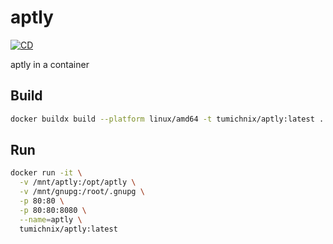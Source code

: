# aptly

[![CD](https://github.com/tumichnix/aptly/actions/workflows/cd.yml/badge.svg)](https://github.com/tumichnix/aptly/actions/workflows/cd.yml)

aptly in a container

## Build

```bash
docker buildx build --platform linux/amd64 -t tumichnix/aptly:latest .
```

## Run

```bash
docker run -it \
  -v /mnt/aptly:/opt/aptly \
  -v /mnt/gnupg:/root/.gnupg \
  -p 80:80 \
  -p 80:80:8080 \
  --name=aptly \
  tumichnix/aptly:latest
```